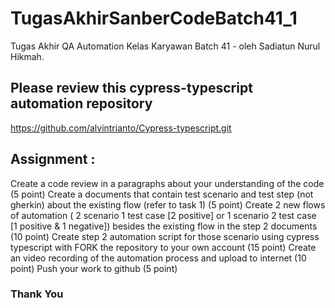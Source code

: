 # TugasAkhirSanberCodeBatch41_1
Tugas Akhir QA Automation Kelas Karyawan Batch 41 - oleh Sadiatun Nurul Hikmah.

## Please review this cypress-typescript automation repository 

https://github.com/alvintrianto/Cypress-typescript.git 


## Assignment :

Create a code review in a paragraphs about your understanding of the code (5 point)
Create a documents that contain test scenario and test step (not gherkin) about the existing flow (refer to task 1) (5 point)
Create 2 new flows of automation ( 2 scenario 1 test case [2 positive] or 1 scenario 2 test case [1 positive & 1 negative]) besides the existing flow in the step 2 documents (10 point)
Create step 2 automation script for those scenario using cypress typescript with FORK the repository to your own account (15 point)
Create an video recording of the automation process and upload to internet (10 point)
Push your work to github (5 point)


### Thank You
